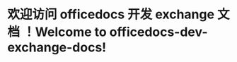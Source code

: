 # <a name="welcome-to-officedocs-dev-exchange-docs"></a><span data-ttu-id="eab0f-101">欢迎访问 officedocs 开发 exchange 文档 ！</span><span class="sxs-lookup"><span data-stu-id="eab0f-101">Welcome to officedocs-dev-exchange-docs!</span></span>
